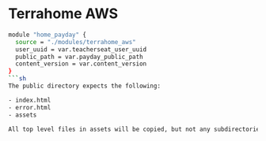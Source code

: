 # Terrahome AWS
```sh
module "home_payday" {
  source = "./modules/terrahome_aws"
  user_uuid = var.teacherseat_user_uuid
  public_path = var.payday_public_path
  content_version = var.content_version
}
```sh
The public directory expects the following:

- index.html
- error.html
- assets

All top level files in assets will be copied, but not any subdirectories.